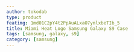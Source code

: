 ```yaml
---
author: tokodab
type: product
featimg: 1md01C2pY4t2PpAuALxaO7ynlxbeTIb_5
title: Miami Heat Logo Samsung Galaxy S9 Case
tags: [samsung, galaxy, s9]
category: [samsung]
---
```

